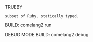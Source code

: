 TRUEBY

    subset of Ruby. statically typed.


BUILD: comelang2 run

DEBUG MODE BUILD: comelang2 debug
